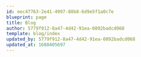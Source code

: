 ```yaml
---
id: eec47763-2e41-4997-88b8-6d9e5f1a0c7e
blueprint: page
title: Blog
author: 5779f912-8a47-4d42-91ea-0892badcd068
template: blog/index
updated_by: 5779f912-8a47-4d42-91ea-0892badcd068
updated_at: 1688405697
---
```

